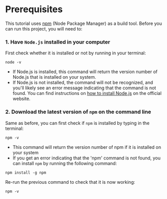 # Prerequisites

This tutorial uses [npm](https://www.npmjs.com/) (Node Package Manager) as a build tool. Before you can run this project, you will need to:   

### 1. Have `Node.js` installed in your computer
First check whether it is installed or not by running in your terminal:
```
node -v
```
  - If Node.js is installed, this command will return the version number of Node.js that is installed on your system. 
  - If Node.js is not installed, the command will not be recognized, and you'll likely see an error message indicating that the command is not found. You can find instructions on [how to install Node.js](https://nodejs.org/en/download/) on the official website. 

### 2. Download the latest version of `npm` on the command line
Same as before, you can first check if `npm` is installed by typing in the terminal:
```
npm -v
```
- This command will return the version number of npm if it is installed on your system
- If you get an error indicating that the 'npm' command is not found, you can install `npm` by running the following command:
```
npm install -g npm
```
Re-run the previous command to check that it is now working:
```
npm -v
```
